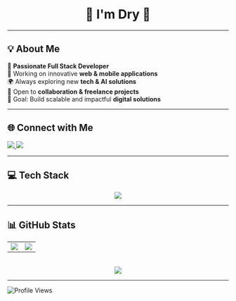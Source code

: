 <h1 align="center">🚀 I'm Dry 👋 </h1>

---

## 💡 About Me  
🚀 **Passionate Full Stack Developer**  
📱 Working on innovative **web & mobile applications**  
🌍 Always exploring new **tech & AI solutions**  
🤝 Open to **collaboration & freelance projects**  
🎯 Goal: Build scalable and impactful **digital solutions**  

---

## 🌐 Connect with Me  
<p align="left">
  <a href="https://www.linkedin.com/in/landry-tido-atikeng/">
    <img src="https://img.shields.io/badge/LinkedIn-Connect-blue?logo=linkedin" />
  </a>
  <a href="mailto:landrytido727@gmail.com:">
    <img src="https://img.shields.io/badge/Email-Contact-red?logo=gmail" />
  </a>
</p>

---

## 💻 Tech Stack  
<p align="center">
<img src="https://skillicons.dev/icons?i=ts,js,react,nextjs,vite,tailwind,jira,bootstrap,html,css,prisma,nestjs,graphql,apollo,postgres,docker,github,canva,mysql,git,gitlab,python,cisco,spring,vscode,aws" />
</p>

---

## 📊 GitHub Stats  
<p align="center">
  <table>
    <tr>
      <td><img src="https://github-readme-stats.vercel.app/api?username=Landrytido&show_icons=true&theme=radical&rank_icon=github" /></td>
      <td><img src="https://github-readme-streak-stats.herokuapp.com/?user=Landrytido&theme=radical" /></td>
    </tr>
  </table>
  <br>
  <img src="https://github-profile-trophy.vercel.app/?username=Landrytido&theme=radical&margin-w=15" />
</p>


---
![Profile Views](https://komarev.com/ghpvc/?username=Landrytido&color=blue)


